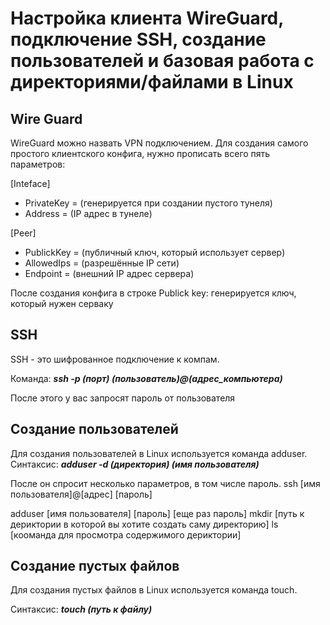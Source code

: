 # Настройка клиента WireGuard, подключение SSH, создание пользователей и базовая работа с директориями/файлами в Linux
## Wire Guard
WireGuard можно назвать VPN подключением. Для создания самого простого клиентского конфига, нужно прописать всего пять параметров:

[Inteface]
+ PrivateKey = (генерируется при создании пустого тунеля)
+ Address = (IP адрес в тунеле)

[Peer]
- PublickKey = (публичный ключ, который использует сервер)
- AllowedIps = (разрешённые IP сети)
- Endpoint = (внешний IP адрес сервера)

После создания конфига в строке Publick key: генерируется ключ, который нужен серваку
## SSH
SSH - это шифрованное подключение к компам.

Команда: ***ssh -p (порт) (пользователь)@(адрес_компьютера)***

После этого у вас запросят пароль от пользователя
## Создание пользователей
Для создания пользователей в Linux используется команда adduser.
Синтаксис: ***adduser -d (директория) (имя пользователя)***

После он спросит несколько параметров, в том числе пароль.
ssh [имя пользователя]@[адрес]
[пароль]

adduser [имя пользователя]
[пароль]
[еще раз пароль]
mkdir [путь к дериктории в которой вы хотите создать саму директорию]
ls [кооманда для просмотра содержимого дериктории]
## Создание пустых файлов
Для создания пустых файлов в Linux используется команда touch.

Синтаксис: ***touch (путь к файлу)***
